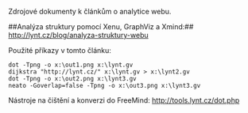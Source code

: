 Zdrojové dokumenty k článkům o analytice webu.

##Analýza struktury pomocí Xenu, GraphViz a Xmind:##
http://lynt.cz/blog/analyza-struktury-webu

Použité příkazy v tomto článku:
```
dot -Tpng -o x:\out1.png x:\lynt.gv
dijkstra "http://lynt.cz/" x:\lynt.gv > x:\lynt2.gv
dot -Tpng -o x:\out2.png x:\lynt3.gv
neato -Goverlap=false -Tpng -o x:\out3.png x:\lynt3.gv
```

Nástroje na čištění a konverzi do FreeMind: http://tools.lynt.cz/dot.php
